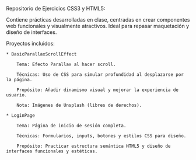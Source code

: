 Repositorio de Ejercicios CSS3 y HTML5:

Contiene prácticas desarrolladas en clase, centradas en crear componentes web funcionales y visualmente atractivos. Ideal para repasar maquetación y diseño de interfaces.


Proyectos incluidos:

    * BasicParallaxScrollEffect

        Tema: Efecto Parallax al hacer scroll.

        Técnicas: Uso de CSS para simular profundidad al desplazarse por la página.

        Propósito: Añadir dinamismo visual y mejorar la experiencia de usuario.

        Nota: Imágenes de Unsplash (libres de derechos).

    * LoginPage

        Tema: Página de inicio de sesión completa.

        Técnicas: Formularios, inputs, botones y estilos CSS para diseño.

        Propósito: Practicar estructura semántica HTML5 y diseño de interfaces funcionales y estéticas.

